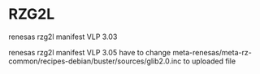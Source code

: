 # RZG2L
renesas rzg2l manifest VLP 3.03

renesas rzg2l manifest VLP 3.05
have to change meta-renesas/meta-rz-common/recipes-debian/buster/sources/glib2.0.inc to uploaded file


